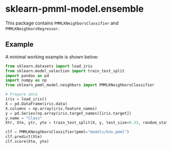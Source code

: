 # sklearn-pmml-model.ensemble

This package contains `PMMLKNeighborsClassifier` and `PMMLKNeighborsRegressor`.

## Example
A minimal working example is shown below:

```python
from sklearn.datasets import load_iris
from sklearn.model_selection import train_test_split
import pandas as pd
import numpy as np
from sklearn_pmml_model.neighbors import PMMLKNeighborsClassifier

# Prepare data
iris = load_iris()
X = pd.DataFrame(iris.data)
X.columns = np.array(iris.feature_names)
y = pd.Series(np.array(iris.target_names)[iris.target])
y.name = "Class"
Xtr, Xte, ytr, yte = train_test_split(X, y, test_size=0.33, random_state=123)

clf = PMMLKNeighborsClassifier(pmml="models/knn.pmml")
clf.predict(Xte)
clf.score(Xte, yte)
```